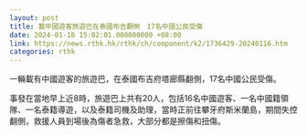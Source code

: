 ```yaml
---
layout: post
title: 載中國遊客旅遊巴在泰國布吉翻側　17名中國公民受傷
date: 2024-01-16 15:02:01.000000000 +08:00
link: https://news.rthk.hk/rthk/ch/component/k2/1736429-20240116.htm
categories: rthk
---
```


一輛載有中國遊客的旅遊巴，在泰國布吉府塔廊縣翻側，17名中國公民受傷。

事發在當地早上近8時，旅遊巴上共有20人，包括16名中國遊客、一名中國籍領隊、一名泰籍導遊，以及泰籍司機及助理，當時正前往攀牙府斯米蘭島，期間失控翻側，救援人員到場後為傷者急救，大部分都是擦傷和扭傷。
